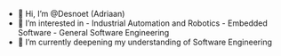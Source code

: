 - 👋 Hi, I’m @Desnoet (Adriaan)
- 👀 I’m interested in 
      - Industrial Automation and Robotics
      - Embedded Software
      - General Software Engineering
- 🌱 I’m currently deepening my understanding of Software Engineering
